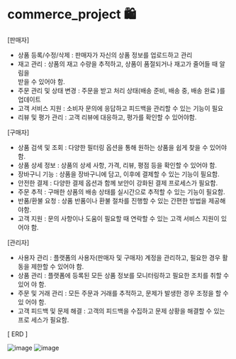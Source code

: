 # commerce_project 🛍️

 [판매자]
 - 상품 등록/수정/삭제 : 판매자가 자신의 상품 정보를 업로드하고 관리
 - 재고 관리 : 상품의 재고 수량을 추적하고, 상품이 품절되거나 재고가 줄어들 때 알림을  
   받을 수 있어야 함.
 - 주문 관리 및 상태 변경 : 주문을 받고 처리 상태(배송 준비, 배송 중, 배송 완료 )를    
   업데이트
 - 고객 서비스 지원 : 소비자 문의에 응답하고 피드백을 관리할 수 있는 기능이 필요
 - 리뷰 및 평가 관리 : 고객 리뷰에 대응하고, 평가를 확인할 수 있어야함.


 [구매자]
 - 상품 검색 및 조회 : 다양한 필터링 옵션을 통해 원하는 상품을 쉽게 찾을 수 있어야 함.
 - 상품 상세 정보 : 상품의 상세 사항, 가격, 리뷰, 평점 등을 확인할 수 있어야 함.
 - 장바구니 기능 : 상품을 장바구니에 담고, 이후에 결제할 수 있는 기능이 필요함.
 - 안전한 결제 : 다양한 결제 옵션과 함께 보안이 강화된 결제 프로세스가 필요함.
 - 주문 추적 : 구매한 상품의 배송 상태를 실시간으로 추적할 수 있는 기능이 필요함.
 - 반품/환불 요청 : 상품 반품이나 환불 절차를 진행할 수 있는 간편한 방법을 제공해야함.
 - 고객 지원 : 문의 사항이나 도움이 필요할 때 연락할 수 있는 고객 서비스 지원이 있어야 
   함.

 [관리자]
 - 사용자 관리 : 플랫폼의 사용자(판매자 및 구매자) 계정을 관리하고, 필요한 경우 활동을 
   제한할 수 있어야 함.
 - 상품 관리 : 플랫폼에 등록된 모든 상품 정보를 모니터링하고 필요한 조치를 취할 수 있어 
   야 함. 
 - 주문 및 거래 관리 : 모든 주문과 거래를 추적하고, 문제가 발생한 경우 조정을 할 수 있 
   어야 함.
 - 고객 피드백 및 문제 해결 : 고객의 피드백을 수집하고 문제 상황을 해결할 수 있는 프로 
   세스가 필요함.


 [ ERD ]

 ![image](https://github.com/k1mda/project_3/assets/148675403/18fb16c7-6a59-4636-8097-e4bca53f11f5)
 ![image](https://github.com/k1mda/project_3/assets/148675403/581e081c-6e36-43dc-b1b3-dd142c514e93)

